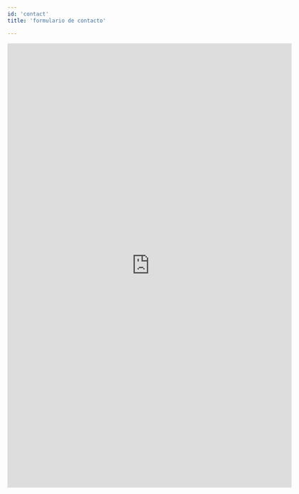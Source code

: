 ```yaml
---
id: 'contact'
title: 'formulario de contacto'

---
```



<iframe className="form" width="640px" height="1000px" src="https://forms.office.com/Pages/ResponsePage.aspx?id=1G0bTm6YUEW2cUtbG29sDNhAcdzng71DjGpMrDEUy2lUMEdCS0haVEZFOUVTNkRPSk9GMldTQjZCWS4u&embed=true" frameBorder="0" marginWidth="0" marginHeight="0" > </iframe>